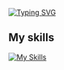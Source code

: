 [![Typing SVG](https://readme-typing-svg.demolab.com?font=Fira+Code&size=38&duration=2500&pause=1000&random=false&width=435&lines=Hello!+I'm+Cordelia%F0%9F%8D%80)](https://git.io/typing-svg)

## My skills

[![My Skills](https://skillicons.dev/icons?i=html,css,js,ts)](https://skillicons.dev)

<!--
**cordelia-sixth/cordelia-sixth** is a ✨ _special_ ✨ repository because its `README.md` (this file) appears on your GitHub profile.

Here are some ideas to get you started:

- 🔭 I’m currently working on ...
- 🌱 I’m currently learning ...
- 👯 I’m looking to collaborate on ...
- 🤔 I’m looking for help with ...
- 💬 Ask me about ...
- 📫 How to reach me: ...
- 😄 Pronouns: ...
- ⚡ Fun fact: ...
-->
